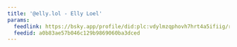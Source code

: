 ```yaml
---
title: '@elly.lol - Elly Loel'
params:
  feedlink: https://bsky.app/profile/did:plc:vdylmzqphovh7hrt4a5ifiig/rss
  feedid: a0b83ae57b046c129b9869060ba3dced
---
```

